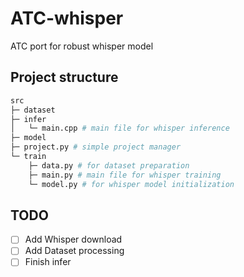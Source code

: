 # ATC-whisper
ATC port for robust whisper model

## Project structure

``` python
src
├─ dataset
├─ infer
│   └─ main.cpp # main file for whisper inference 
├─ model
├─ project.py # simple project manager
└─ train
    ├─ data.py # for dataset preparation
    ├─ main.py # main file for whisper training
    └─ model.py # for whisper model initialization
```

## TODO

- [ ] Add Whisper download
- [ ] Add Dataset processing
- [ ] Finish infer
